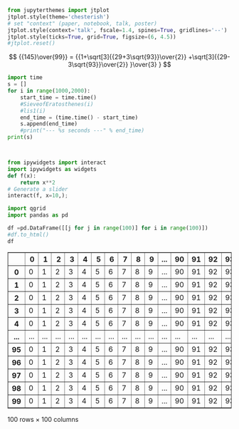 ```python
from jupyterthemes import jtplot
jtplot.style(theme='chesterish')
# set "context" (paper, notebook, talk, poster)
jtplot.style(context='talk', fscale=1.4, spines=True, gridlines='--')
jtplot.style(ticks=True, grid=True, figsize=(6, 4.5))
#jtplot.reset()
```

$$ {{145}\over{99}} = {{1+\sqrt[3]{{29+3\sqrt{93}}\over{2}} +\sqrt[3]{{29-3\sqrt{93}}\over{2}} }\over{3} } $$


```python
import time
s = []
for i in range(1000,2000):
    start_time = time.time()
    #SieveofEratosthenes(i)
    #lis1(i)
    end_time = (time.time() - start_time)
    s.append(end_time)
    #print("--- %s seconds ---" % end_time)
print(s)
```


```python

```


```python

```


```python
from ipywidgets import interact
import ipywidgets as widgets
def f(x):
    return x**2
# Generate a slider 
interact(f, x=10,);
```


```python
import qgrid
import pandas as pd

df =pd.DataFrame([[j for j in range(100)] for i in range(100)])
#df.to_html()
df
```




<div>
<style scoped>
    .dataframe tbody tr th:only-of-type {
        vertical-align: middle;
    }

    .dataframe tbody tr th {
        vertical-align: top;
    }

    .dataframe thead th {
        text-align: right;
    }
</style>
<table border="1" class="dataframe">
  <thead>
    <tr style="text-align: right;">
      <th></th>
      <th>0</th>
      <th>1</th>
      <th>2</th>
      <th>3</th>
      <th>4</th>
      <th>5</th>
      <th>6</th>
      <th>7</th>
      <th>8</th>
      <th>9</th>
      <th>...</th>
      <th>90</th>
      <th>91</th>
      <th>92</th>
      <th>93</th>
      <th>94</th>
      <th>95</th>
      <th>96</th>
      <th>97</th>
      <th>98</th>
      <th>99</th>
    </tr>
  </thead>
  <tbody>
    <tr>
      <th>0</th>
      <td>0</td>
      <td>1</td>
      <td>2</td>
      <td>3</td>
      <td>4</td>
      <td>5</td>
      <td>6</td>
      <td>7</td>
      <td>8</td>
      <td>9</td>
      <td>...</td>
      <td>90</td>
      <td>91</td>
      <td>92</td>
      <td>93</td>
      <td>94</td>
      <td>95</td>
      <td>96</td>
      <td>97</td>
      <td>98</td>
      <td>99</td>
    </tr>
    <tr>
      <th>1</th>
      <td>0</td>
      <td>1</td>
      <td>2</td>
      <td>3</td>
      <td>4</td>
      <td>5</td>
      <td>6</td>
      <td>7</td>
      <td>8</td>
      <td>9</td>
      <td>...</td>
      <td>90</td>
      <td>91</td>
      <td>92</td>
      <td>93</td>
      <td>94</td>
      <td>95</td>
      <td>96</td>
      <td>97</td>
      <td>98</td>
      <td>99</td>
    </tr>
    <tr>
      <th>2</th>
      <td>0</td>
      <td>1</td>
      <td>2</td>
      <td>3</td>
      <td>4</td>
      <td>5</td>
      <td>6</td>
      <td>7</td>
      <td>8</td>
      <td>9</td>
      <td>...</td>
      <td>90</td>
      <td>91</td>
      <td>92</td>
      <td>93</td>
      <td>94</td>
      <td>95</td>
      <td>96</td>
      <td>97</td>
      <td>98</td>
      <td>99</td>
    </tr>
    <tr>
      <th>3</th>
      <td>0</td>
      <td>1</td>
      <td>2</td>
      <td>3</td>
      <td>4</td>
      <td>5</td>
      <td>6</td>
      <td>7</td>
      <td>8</td>
      <td>9</td>
      <td>...</td>
      <td>90</td>
      <td>91</td>
      <td>92</td>
      <td>93</td>
      <td>94</td>
      <td>95</td>
      <td>96</td>
      <td>97</td>
      <td>98</td>
      <td>99</td>
    </tr>
    <tr>
      <th>4</th>
      <td>0</td>
      <td>1</td>
      <td>2</td>
      <td>3</td>
      <td>4</td>
      <td>5</td>
      <td>6</td>
      <td>7</td>
      <td>8</td>
      <td>9</td>
      <td>...</td>
      <td>90</td>
      <td>91</td>
      <td>92</td>
      <td>93</td>
      <td>94</td>
      <td>95</td>
      <td>96</td>
      <td>97</td>
      <td>98</td>
      <td>99</td>
    </tr>
    <tr>
      <th>...</th>
      <td>...</td>
      <td>...</td>
      <td>...</td>
      <td>...</td>
      <td>...</td>
      <td>...</td>
      <td>...</td>
      <td>...</td>
      <td>...</td>
      <td>...</td>
      <td>...</td>
      <td>...</td>
      <td>...</td>
      <td>...</td>
      <td>...</td>
      <td>...</td>
      <td>...</td>
      <td>...</td>
      <td>...</td>
      <td>...</td>
      <td>...</td>
    </tr>
    <tr>
      <th>95</th>
      <td>0</td>
      <td>1</td>
      <td>2</td>
      <td>3</td>
      <td>4</td>
      <td>5</td>
      <td>6</td>
      <td>7</td>
      <td>8</td>
      <td>9</td>
      <td>...</td>
      <td>90</td>
      <td>91</td>
      <td>92</td>
      <td>93</td>
      <td>94</td>
      <td>95</td>
      <td>96</td>
      <td>97</td>
      <td>98</td>
      <td>99</td>
    </tr>
    <tr>
      <th>96</th>
      <td>0</td>
      <td>1</td>
      <td>2</td>
      <td>3</td>
      <td>4</td>
      <td>5</td>
      <td>6</td>
      <td>7</td>
      <td>8</td>
      <td>9</td>
      <td>...</td>
      <td>90</td>
      <td>91</td>
      <td>92</td>
      <td>93</td>
      <td>94</td>
      <td>95</td>
      <td>96</td>
      <td>97</td>
      <td>98</td>
      <td>99</td>
    </tr>
    <tr>
      <th>97</th>
      <td>0</td>
      <td>1</td>
      <td>2</td>
      <td>3</td>
      <td>4</td>
      <td>5</td>
      <td>6</td>
      <td>7</td>
      <td>8</td>
      <td>9</td>
      <td>...</td>
      <td>90</td>
      <td>91</td>
      <td>92</td>
      <td>93</td>
      <td>94</td>
      <td>95</td>
      <td>96</td>
      <td>97</td>
      <td>98</td>
      <td>99</td>
    </tr>
    <tr>
      <th>98</th>
      <td>0</td>
      <td>1</td>
      <td>2</td>
      <td>3</td>
      <td>4</td>
      <td>5</td>
      <td>6</td>
      <td>7</td>
      <td>8</td>
      <td>9</td>
      <td>...</td>
      <td>90</td>
      <td>91</td>
      <td>92</td>
      <td>93</td>
      <td>94</td>
      <td>95</td>
      <td>96</td>
      <td>97</td>
      <td>98</td>
      <td>99</td>
    </tr>
    <tr>
      <th>99</th>
      <td>0</td>
      <td>1</td>
      <td>2</td>
      <td>3</td>
      <td>4</td>
      <td>5</td>
      <td>6</td>
      <td>7</td>
      <td>8</td>
      <td>9</td>
      <td>...</td>
      <td>90</td>
      <td>91</td>
      <td>92</td>
      <td>93</td>
      <td>94</td>
      <td>95</td>
      <td>96</td>
      <td>97</td>
      <td>98</td>
      <td>99</td>
    </tr>
  </tbody>
</table>
<p>100 rows × 100 columns</p>
</div>




```python

```
